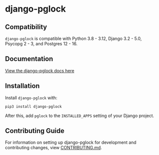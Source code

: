 # django-pglock

## Compatibility

`django-pglock` is compatible with Python 3.8 - 3.12, Django 3.2 - 5.0, Psycopg 2 - 3, and Postgres 12 - 16.

## Documentation

[View the django-pglock docs here](https://django-pglock.readthedocs.io/)

## Installation

Install `django-pglock` with:

    pip3 install django-pglock
After this, add `pglock` to the `INSTALLED_APPS` setting of your Django project.

## Contributing Guide

For information on setting up django-pglock for development and contributing changes, view [CONTRIBUTING.md](CONTRIBUTING.md).
